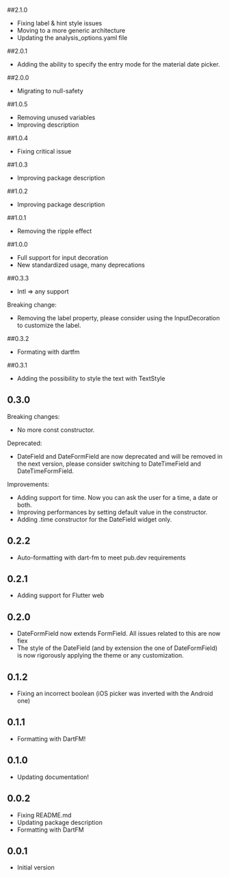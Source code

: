 ##2.1.0

* Fixing label & hint style issues
* Moving to a more generic architecture
* Updating the analysis_options.yaml file

##2.0.1

* Adding the ability to specify the entry mode for the material date picker.

##2.0.0

* Migrating to null-safety


##1.0.5

* Removing unused variables
* Improving description


##1.0.4

* Fixing critical issue

##1.0.3

* Improving package description

##1.0.2

* Improving package description

##1.0.1

* Removing the ripple effect

##1.0.0

* Full support for input decoration
* New standardized usage, many deprecations

##0.3.3

* Intl => any support

Breaking change:
* Removing the label property, please consider using the InputDecoration to customize the label.

##0.3.2

* Formating with dartfm

##0.3.1

* Adding the possibility to style the text with TextStyle

## 0.3.0

Breaking changes:
* No more const constructor.

Deprecated:
* DateField and DateFormField are now deprecated and will be removed in the next version, please consider switching to
  DateTimeField and DateTimeFormField.

Improvements:
* Adding support for time. Now you can ask the user for a time, a date or both.
* Improving performances by setting default value in the constructor.
* Adding .time constructor for the DateField widget only.

## 0.2.2

* Auto-formatting with dart-fm to meet pub.dev requirements

## 0.2.1

* Adding support for Flutter web

## 0.2.0

* DateFormField now extends FormField. All issues related to this are now fiex
* The style of the DateField (and by extension the one of DateFormField) is now rigorously applying the theme or any customization.

## 0.1.2

* Fixing an incorrect boolean (iOS picker was inverted with the Android one)

## 0.1.1

* Formatting with DartFM!

## 0.1.0

* Updating documentation!

## 0.0.2

* Fixing README.md
* Updating package description
* Formatting with DartFM

## 0.0.1

* Initial version
